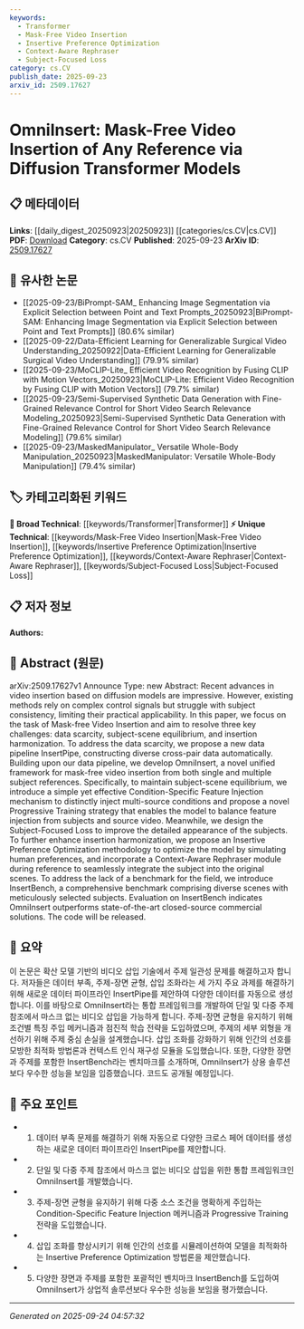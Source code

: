 ```yaml
---
keywords:
  - Transformer
  - Mask-Free Video Insertion
  - Insertive Preference Optimization
  - Context-Aware Rephraser
  - Subject-Focused Loss
category: cs.CV
publish_date: 2025-09-23
arxiv_id: 2509.17627
---
```


<!-- KEYWORD_LINKING_METADATA:
{
  "processed_timestamp": "2025-09-24T04:57:32.845054",
  "vocabulary_version": "1.0",
  "selected_keywords": [
    "Transformer",
    "Mask-Free Video Insertion",
    "Insertive Preference Optimization",
    "Context-Aware Rephraser",
    "Subject-Focused Loss"
  ],
  "rejected_keywords": [],
  "similarity_scores": {
    "Transformer": 0.85,
    "Mask-Free Video Insertion": 0.78,
    "Insertive Preference Optimization": 0.77,
    "Context-Aware Rephraser": 0.74,
    "Subject-Focused Loss": 0.73
  },
  "extraction_method": "AI_prompt_based",
  "budget_applied": true,
  "candidates_json": {
    "candidates": [
      {
        "surface": "Diffusion Transformer Models",
        "canonical": "Transformer",
        "aliases": [
          "Diffusion Models",
          "Diffusion Transformers"
        ],
        "category": "broad_technical",
        "rationale": "Connects to existing work on Transformers and diffusion models, facilitating integration with known architectures.",
        "novelty_score": 0.45,
        "connectivity_score": 0.88,
        "specificity_score": 0.7,
        "link_intent_score": 0.85
      },
      {
        "surface": "Mask-Free Video Insertion",
        "canonical": "Mask-Free Video Insertion",
        "aliases": [
          "Video Insertion",
          "Maskless Video Insertion"
        ],
        "category": "unique_technical",
        "rationale": "Represents a novel approach in video editing, enhancing the understanding of insertion techniques without masks.",
        "novelty_score": 0.75,
        "connectivity_score": 0.65,
        "specificity_score": 0.8,
        "link_intent_score": 0.78
      },
      {
        "surface": "Insertive Preference Optimization",
        "canonical": "Insertive Preference Optimization",
        "aliases": [
          "Preference Optimization",
          "Insertion Optimization"
        ],
        "category": "unique_technical",
        "rationale": "Introduces a new optimization method that can be linked to preference modeling and optimization techniques.",
        "novelty_score": 0.7,
        "connectivity_score": 0.6,
        "specificity_score": 0.75,
        "link_intent_score": 0.77
      },
      {
        "surface": "Context-Aware Rephraser",
        "canonical": "Context-Aware Rephraser",
        "aliases": [
          "Rephraser",
          "Contextual Rephraser"
        ],
        "category": "unique_technical",
        "rationale": "Highlights a technique for context integration, useful for linking to context-aware systems.",
        "novelty_score": 0.68,
        "connectivity_score": 0.63,
        "specificity_score": 0.72,
        "link_intent_score": 0.74
      },
      {
        "surface": "Subject-Focused Loss",
        "canonical": "Subject-Focused Loss",
        "aliases": [
          "Subject Loss",
          "Focused Loss"
        ],
        "category": "unique_technical",
        "rationale": "Focuses on enhancing subject details, relevant for linking to loss functions in machine learning.",
        "novelty_score": 0.65,
        "connectivity_score": 0.67,
        "specificity_score": 0.78,
        "link_intent_score": 0.73
      }
    ],
    "ban_list_suggestions": [
      "data scarcity",
      "evaluation",
      "benchmark"
    ]
  },
  "decisions": [
    {
      "candidate_surface": "Diffusion Transformer Models",
      "resolved_canonical": "Transformer",
      "decision": "linked",
      "scores": {
        "novelty": 0.45,
        "connectivity": 0.88,
        "specificity": 0.7,
        "link_intent": 0.85
      }
    },
    {
      "candidate_surface": "Mask-Free Video Insertion",
      "resolved_canonical": "Mask-Free Video Insertion",
      "decision": "linked",
      "scores": {
        "novelty": 0.75,
        "connectivity": 0.65,
        "specificity": 0.8,
        "link_intent": 0.78
      }
    },
    {
      "candidate_surface": "Insertive Preference Optimization",
      "resolved_canonical": "Insertive Preference Optimization",
      "decision": "linked",
      "scores": {
        "novelty": 0.7,
        "connectivity": 0.6,
        "specificity": 0.75,
        "link_intent": 0.77
      }
    },
    {
      "candidate_surface": "Context-Aware Rephraser",
      "resolved_canonical": "Context-Aware Rephraser",
      "decision": "linked",
      "scores": {
        "novelty": 0.68,
        "connectivity": 0.63,
        "specificity": 0.72,
        "link_intent": 0.74
      }
    },
    {
      "candidate_surface": "Subject-Focused Loss",
      "resolved_canonical": "Subject-Focused Loss",
      "decision": "linked",
      "scores": {
        "novelty": 0.65,
        "connectivity": 0.67,
        "specificity": 0.78,
        "link_intent": 0.73
      }
    }
  ]
}
-->

# OmniInsert: Mask-Free Video Insertion of Any Reference via Diffusion Transformer Models

## 📋 메타데이터

**Links**: [[daily_digest_20250923|20250923]] [[categories/cs.CV|cs.CV]]
**PDF**: [Download](https://arxiv.org/pdf/2509.17627.pdf)
**Category**: cs.CV
**Published**: 2025-09-23
**ArXiv ID**: [2509.17627](https://arxiv.org/abs/2509.17627)

## 🔗 유사한 논문
- [[2025-09-23/BiPrompt-SAM_ Enhancing Image Segmentation via Explicit Selection between Point and Text Prompts_20250923|BiPrompt-SAM: Enhancing Image Segmentation via Explicit Selection between Point and Text Prompts]] (80.6% similar)
- [[2025-09-22/Data-Efficient Learning for Generalizable Surgical Video Understanding_20250922|Data-Efficient Learning for Generalizable Surgical Video Understanding]] (79.9% similar)
- [[2025-09-23/MoCLIP-Lite_ Efficient Video Recognition by Fusing CLIP with Motion Vectors_20250923|MoCLIP-Lite: Efficient Video Recognition by Fusing CLIP with Motion Vectors]] (79.7% similar)
- [[2025-09-23/Semi-Supervised Synthetic Data Generation with Fine-Grained Relevance Control for Short Video Search Relevance Modeling_20250923|Semi-Supervised Synthetic Data Generation with Fine-Grained Relevance Control for Short Video Search Relevance Modeling]] (79.6% similar)
- [[2025-09-23/MaskedManipulator_ Versatile Whole-Body Manipulation_20250923|MaskedManipulator: Versatile Whole-Body Manipulation]] (79.4% similar)

## 🏷️ 카테고리화된 키워드
**🧠 Broad Technical**: [[keywords/Transformer|Transformer]]
**⚡ Unique Technical**: [[keywords/Mask-Free Video Insertion|Mask-Free Video Insertion]], [[keywords/Insertive Preference Optimization|Insertive Preference Optimization]], [[keywords/Context-Aware Rephraser|Context-Aware Rephraser]], [[keywords/Subject-Focused Loss|Subject-Focused Loss]]

## 📋 저자 정보

**Authors:** 

## 📄 Abstract (원문)

arXiv:2509.17627v1 Announce Type: new 
Abstract: Recent advances in video insertion based on diffusion models are impressive. However, existing methods rely on complex control signals but struggle with subject consistency, limiting their practical applicability. In this paper, we focus on the task of Mask-free Video Insertion and aim to resolve three key challenges: data scarcity, subject-scene equilibrium, and insertion harmonization. To address the data scarcity, we propose a new data pipeline InsertPipe, constructing diverse cross-pair data automatically. Building upon our data pipeline, we develop OmniInsert, a novel unified framework for mask-free video insertion from both single and multiple subject references. Specifically, to maintain subject-scene equilibrium, we introduce a simple yet effective Condition-Specific Feature Injection mechanism to distinctly inject multi-source conditions and propose a novel Progressive Training strategy that enables the model to balance feature injection from subjects and source video. Meanwhile, we design the Subject-Focused Loss to improve the detailed appearance of the subjects. To further enhance insertion harmonization, we propose an Insertive Preference Optimization methodology to optimize the model by simulating human preferences, and incorporate a Context-Aware Rephraser module during reference to seamlessly integrate the subject into the original scenes. To address the lack of a benchmark for the field, we introduce InsertBench, a comprehensive benchmark comprising diverse scenes with meticulously selected subjects. Evaluation on InsertBench indicates OmniInsert outperforms state-of-the-art closed-source commercial solutions. The code will be released.

## 📝 요약

이 논문은 확산 모델 기반의 비디오 삽입 기술에서 주제 일관성 문제를 해결하고자 합니다. 저자들은 데이터 부족, 주제-장면 균형, 삽입 조화라는 세 가지 주요 과제를 해결하기 위해 새로운 데이터 파이프라인 InsertPipe를 제안하여 다양한 데이터를 자동으로 생성합니다. 이를 바탕으로 OmniInsert라는 통합 프레임워크를 개발하여 단일 및 다중 주제 참조에서 마스크 없는 비디오 삽입을 가능하게 합니다. 주제-장면 균형을 유지하기 위해 조건별 특징 주입 메커니즘과 점진적 학습 전략을 도입하였으며, 주제의 세부 외형을 개선하기 위해 주제 중심 손실을 설계했습니다. 삽입 조화를 강화하기 위해 인간의 선호를 모방한 최적화 방법론과 컨텍스트 인식 재구성 모듈을 도입했습니다. 또한, 다양한 장면과 주제를 포함한 InsertBench라는 벤치마크를 소개하며, OmniInsert가 상용 솔루션보다 우수한 성능을 보임을 입증했습니다. 코드도 공개될 예정입니다.

## 🎯 주요 포인트

- 1. 데이터 부족 문제를 해결하기 위해 자동으로 다양한 크로스 페어 데이터를 생성하는 새로운 데이터 파이프라인 InsertPipe를 제안합니다.
- 2. 단일 및 다중 주제 참조에서 마스크 없는 비디오 삽입을 위한 통합 프레임워크인 OmniInsert를 개발했습니다.
- 3. 주제-장면 균형을 유지하기 위해 다중 소스 조건을 명확하게 주입하는 Condition-Specific Feature Injection 메커니즘과 Progressive Training 전략을 도입했습니다.
- 4. 삽입 조화를 향상시키기 위해 인간의 선호를 시뮬레이션하여 모델을 최적화하는 Insertive Preference Optimization 방법론을 제안했습니다.
- 5. 다양한 장면과 주제를 포함한 포괄적인 벤치마크 InsertBench를 도입하여 OmniInsert가 상업적 솔루션보다 우수한 성능을 보임을 평가했습니다.


---

*Generated on 2025-09-24 04:57:32*